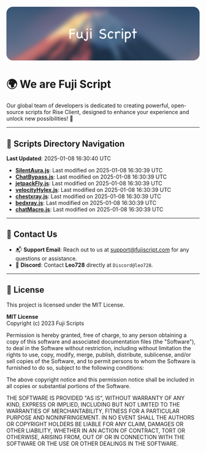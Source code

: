 ![Banner](.github/b.webp)

# 🌍 **We are Fuji Script**

Our global team of developers is dedicated to creating powerful, open-source scripts for Rise Client, designed to enhance your experience and unlock new possibilities! 🌟

---
<!-- SCRIPTS_NAVIGATION_START -->
## 📂 **Scripts Directory Navigation**

**Last Updated**: 2025-01-08 16:30:40 UTC

- **[SilentAura.js](scripts/SilentAura.js)**: Last modified on 2025-01-08 16:30:39 UTC
- **[ChatBypass.js](scripts/ChatBypass.js)**: Last modified on 2025-01-08 16:30:39 UTC
- **[jetpackFly.js](scripts/jetpackFly.js)**: Last modified on 2025-01-08 16:30:39 UTC
- **[velocityHylex.js](scripts/velocityHylex.js)**: Last modified on 2025-01-08 16:30:39 UTC
- **[chestxray.js](scripts/chestxray.js)**: Last modified on 2025-01-08 16:30:39 UTC
- **[bedxray.js](scripts/bedxray.js)**: Last modified on 2025-01-08 16:30:39 UTC
- **[chatMacro.js](scripts/chatMacro.js)**: Last modified on 2025-01-08 16:30:39 UTC

<!-- SCRIPTS_NAVIGATION_END -->

---

## 💬 **Contact Us**  
- 📬 **Support Email**: Reach out to us at [support@fujiscript.com](mailto:support@fujiscript.com) for any questions or assistance.  
- 💬 **Discord**: Contact **Leo728** directly at `Discord@leo728`.

---

## 📜 **License**

This project is licensed under the MIT License.  

**MIT License**  
Copyright (c) 2023 Fuji Scripts  

Permission is hereby granted, free of charge, to any person obtaining a copy of this software and associated documentation files (the "Software"), to deal in the Software without restriction, including without limitation the rights to use, copy, modify, merge, publish, distribute, sublicense, and/or sell copies of the Software, and to permit persons to whom the Software is furnished to do so, subject to the following conditions:  

The above copyright notice and this permission notice shall be included in all copies or substantial portions of the Software.  

THE SOFTWARE IS PROVIDED "AS IS", WITHOUT WARRANTY OF ANY KIND, EXPRESS OR IMPLIED, INCLUDING BUT NOT LIMITED TO THE WARRANTIES OF MERCHANTABILITY, FITNESS FOR A PARTICULAR PURPOSE AND NONINFRINGEMENT. IN NO EVENT SHALL THE AUTHORS OR COPYRIGHT HOLDERS BE LIABLE FOR ANY CLAIM, DAMAGES OR OTHER LIABILITY, WHETHER IN AN ACTION OF CONTRACT, TORT OR OTHERWISE, ARISING FROM, OUT OF OR IN CONNECTION WITH THE SOFTWARE OR THE USE OR OTHER DEALINGS IN THE SOFTWARE.  
